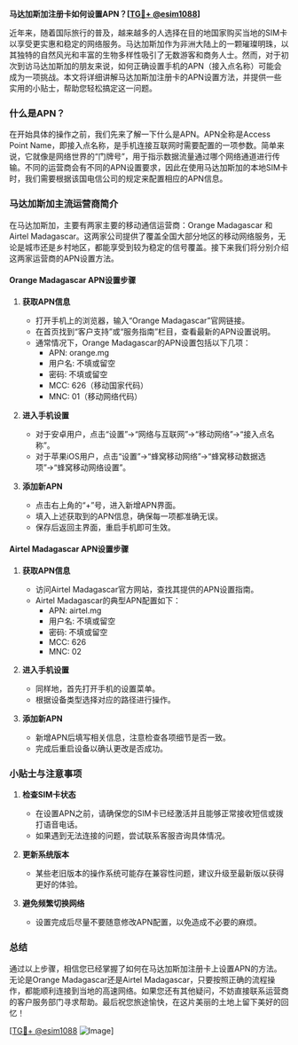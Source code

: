 **马达加斯加注册卡如何设置APN？[[TG💪+ @esim1088](https://t.me/s/esim1088)]**

近年来，随着国际旅行的普及，越来越多的人选择在目的地国家购买当地的SIM卡以享受更实惠和稳定的网络服务。马达加斯加作为非洲大陆上的一颗璀璨明珠，以其独特的自然风光和丰富的生物多样性吸引了无数游客和商务人士。然而，对于初次到访马达加斯加的朋友来说，如何正确设置手机的APN（接入点名称）可能会成为一项挑战。本文将详细讲解马达加斯加注册卡的APN设置方法，并提供一些实用的小贴士，帮助您轻松搞定这一问题。

### 什么是APN？

在开始具体的操作之前，我们先来了解一下什么是APN。APN全称是Access Point Name，即接入点名称，是手机连接互联网时需要配置的一项参数。简单来说，它就像是网络世界的“门牌号”，用于指示数据流量通过哪个网络通道进行传输。不同的运营商会有不同的APN设置要求，因此在使用马达加斯加的本地SIM卡时，我们需要根据该国电信公司的规定来配置相应的APN信息。

### 马达加斯加主流运营商简介

在马达加斯加，主要有两家主要的移动通信运营商：Orange Madagascar 和 Airtel Madagascar。这两家公司提供了覆盖全国大部分地区的移动网络服务，无论是城市还是乡村地区，都能享受到较为稳定的信号覆盖。接下来我们将分别介绍这两家运营商的APN设置方法。

#### Orange Madagascar APN设置步骤

1. **获取APN信息**
   - 打开手机上的浏览器，输入“Orange Madagascar”官网链接。
   - 在首页找到“客户支持”或“服务指南”栏目，查看最新的APN设置说明。
   - 通常情况下，Orange Madagascar的APN设置包括以下几项：
     - APN: orange.mg
     - 用户名: 不填或留空
     - 密码: 不填或留空
     - MCC: 626（移动国家代码）
     - MNC: 01（移动网络代码）

2. **进入手机设置**
   - 对于安卓用户，点击“设置”→“网络与互联网”→“移动网络”→“接入点名称”。
   - 对于苹果iOS用户，点击“设置”→“蜂窝移动网络”→“蜂窝移动数据选项”→“蜂窝移动网络设置”。

3. **添加新APN**
   - 点击右上角的“+”号，进入新增APN界面。
   - 填入上述获取到的APN信息，确保每一项都准确无误。
   - 保存后返回主界面，重启手机即可生效。

#### Airtel Madagascar APN设置步骤

1. **获取APN信息**
   - 访问Airtel Madagascar官方网站，查找其提供的APN设置指南。
   - Airtel Madagascar的典型APN配置如下：
     - APN: airtel.mg
     - 用户名: 不填或留空
     - 密码: 不填或留空
     - MCC: 626
     - MNC: 02

2. **进入手机设置**
   - 同样地，首先打开手机的设置菜单。
   - 根据设备类型选择对应的路径进行操作。

3. **添加新APN**
   - 新增APN后填写相关信息，注意检查各项细节是否一致。
   - 完成后重启设备以确认更改是否成功。

### 小贴士与注意事项

1. **检查SIM卡状态**
   - 在设置APN之前，请确保您的SIM卡已经激活并且能够正常接收短信或拨打语音电话。
   - 如果遇到无法连接的问题，尝试联系客服咨询具体情况。

2. **更新系统版本**
   - 某些老旧版本的操作系统可能存在兼容性问题，建议升级至最新版以获得更好的体验。

3. **避免频繁切换网络**
   - 设置完成后尽量不要随意修改APN配置，以免造成不必要的麻烦。

### 总结

通过以上步骤，相信您已经掌握了如何在马达加斯加注册卡上设置APN的方法。无论是Orange Madagascar还是Airtel Madagascar，只要按照正确的流程操作，都能顺利连接到当地的高速网络。如果您还有其他疑问，不妨直接联系运营商的客户服务部门寻求帮助。最后祝您旅途愉快，在这片美丽的土地上留下美好的回忆！

[[TG💪+ @esim1088](https://t.me/s/esim1088) ![Image](https://i.postimg.cc/4NQfJmqS/Snipaste-2025-05-13-00-14-12.png)]